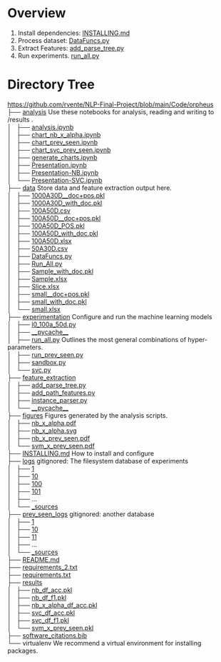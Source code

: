 # Overview


1. Install dependencies: <a href="https://github.com/rvente/NLP-Final-Project/blob/main/Code/orpheus/INSTALLING.md">INSTALLING.md</a>
2. Process dataset: <a href="https://github.com/rvente/NLP-Final-Project/blob/main/Code/orpheus/data/DataFuncs.py">DataFuncs.py</a>
3. Extract Features: <a href="https://github.com/rvente/NLP-Final-Project/blob/main/Code/orpheus/feature_extraction/add_parse_tree.py">add_parse_tree.py</a>
4. Run experiments.  <a href="https://github.com/rvente/NLP-Final-Project/blob/main/Code/orpheus/experimentation/run_all.py">run_all.py</a>

<h1>Directory Tree</h1><p>
<a href="https://github.com/rvente/NLP-Final-Project/blob/main/Code/orpheus">https://github.com/rvente/NLP-Final-Project/blob/main/Code/orpheus</a><br>
├── <a href="https://github.com/rvente/NLP-Final-Project/blob/main/Code/orpheus/analysis/">analysis</a> Use these notebooks for analysis, reading and writing to /results .<br>
│   ├── <a href="https://github.com/rvente/NLP-Final-Project/blob/main/Code/orpheus/analysis/analysis.ipynb">analysis.ipynb</a><br>
│   ├── <a href="https://github.com/rvente/NLP-Final-Project/blob/main/Code/orpheus/analysis/chart_nb_x_alpha.ipynb">chart_nb_x_alpha.ipynb</a><br>
│   ├── <a href="https://github.com/rvente/NLP-Final-Project/blob/main/Code/orpheus/analysis/chart_prev_seen.ipynb">chart_prev_seen.ipynb</a><br>
│   ├── <a href="https://github.com/rvente/NLP-Final-Project/blob/main/Code/orpheus/analysis/chart_svc_prev_seen.ipynb">chart_svc_prev_seen.ipynb</a><br>
│   ├── <a href="https://github.com/rvente/NLP-Final-Project/blob/main/Code/orpheus/analysis/generate_charts.ipynb">generate_charts.ipynb</a><br>
│   ├── <a href="https://github.com/rvente/NLP-Final-Project/blob/main/Code/orpheus/analysis/Presentation.ipynb">Presentation.ipynb</a><br>
│   ├── <a href="https://github.com/rvente/NLP-Final-Project/blob/main/Code/orpheus/analysis/Presentation-NB.ipynb">Presentation-NB.ipynb</a><br>
│   └── <a href="https://github.com/rvente/NLP-Final-Project/blob/main/Code/orpheus/analysis/Presentation-SVC.ipynb">Presentation-SVC.ipynb</a><br>
├── <a href="https://github.com/rvente/NLP-Final-Project/blob/main/Code/orpheus/data/">data</a> Store data and feature extraction output here.<br>
│   ├── <a href="https://github.com/rvente/NLP-Final-Project/blob/main/Code/orpheus/data/1000A30D__doc%2Bpos.pkl">1000A30D__doc+pos.pkl</a><br>
│   ├── <a href="https://github.com/rvente/NLP-Final-Project/blob/main/Code/orpheus/data/1000A30D_with_doc.pkl">1000A30D_with_doc.pkl</a><br>
│   ├── <a href="https://github.com/rvente/NLP-Final-Project/blob/main/Code/orpheus/data/100A50D.csv">100A50D.csv</a><br>
│   ├── <a href="https://github.com/rvente/NLP-Final-Project/blob/main/Code/orpheus/data/100A50D__doc%2Bpos.pkl">100A50D__doc+pos.pkl</a><br>
│   ├── <a href="https://github.com/rvente/NLP-Final-Project/blob/main/Code/orpheus/data/100A50D_POS.pkl">100A50D_POS.pkl</a><br>
│   ├── <a href="https://github.com/rvente/NLP-Final-Project/blob/main/Code/orpheus/data/100A50D_with_doc.pkl">100A50D_with_doc.pkl</a><br>
│   ├── <a href="https://github.com/rvente/NLP-Final-Project/blob/main/Code/orpheus/data/100A50D.xlsx">100A50D.xlsx</a><br>
│   ├── <a href="https://github.com/rvente/NLP-Final-Project/blob/main/Code/orpheus/data/50A30D.csv">50A30D.csv</a><br>
│   ├── <a href="https://github.com/rvente/NLP-Final-Project/blob/main/Code/orpheus/data/DataFuncs.py">DataFuncs.py</a><br>
│   ├── <a href="https://github.com/rvente/NLP-Final-Project/blob/main/Code/orpheus/data/Run_All.py">Run_All.py</a><br>
│   ├── <a href="https://github.com/rvente/NLP-Final-Project/blob/main/Code/orpheus/data/Sample_with_doc.pkl">Sample_with_doc.pkl</a><br>
│   ├── <a href="https://github.com/rvente/NLP-Final-Project/blob/main/Code/orpheus/data/Sample.xlsx">Sample.xlsx</a><br>
│   ├── <a href="https://github.com/rvente/NLP-Final-Project/blob/main/Code/orpheus/data/Slice.xlsx">Slice.xlsx</a><br>
│   ├── <a href="https://github.com/rvente/NLP-Final-Project/blob/main/Code/orpheus/data/small__doc%2Bpos.pkl">small__doc+pos.pkl</a><br>
│   ├── <a href="https://github.com/rvente/NLP-Final-Project/blob/main/Code/orpheus/data/small_with_doc.pkl">small_with_doc.pkl</a><br>
│   └── <a href="https://github.com/rvente/NLP-Final-Project/blob/main/Code/orpheus/data/small.xlsx">small.xlsx</a><br>
├── <a href="https://github.com/rvente/NLP-Final-Project/blob/main/Code/orpheus/experimentation/">experimentation</a> Configure and run the machine learning models <br>
│   ├── <a href="https://github.com/rvente/NLP-Final-Project/blob/main/Code/orpheus/experimentation/l0_100a_50d.py">l0_100a_50d.py</a><br>
│   ├── <a href="https://github.com/rvente/NLP-Final-Project/blob/main/Code/orpheus/experimentation/__pycache__/">__pycache__</a><br>
│   ├── <a href="https://github.com/rvente/NLP-Final-Project/blob/main/Code/orpheus/experimentation/run_all.py">run_all.py</a> Outlines the most general combinations of hyper-parameters. <br>
│   ├── <a href="https://github.com/rvente/NLP-Final-Project/blob/main/Code/orpheus/experimentation/run_prev_seen.py">run_prev_seen.py</a><br>
│   ├── <a href="https://github.com/rvente/NLP-Final-Project/blob/main/Code/orpheus/experimentation/sandbox.py">sandbox.py</a><br>
│   └── <a href="https://github.com/rvente/NLP-Final-Project/blob/main/Code/orpheus/experimentation/svc.py">svc.py</a><br>
├── <a href="https://github.com/rvente/NLP-Final-Project/blob/main/Code/orpheus/feature_extraction/">feature_extraction</a><br>
│   ├── <a href="https://github.com/rvente/NLP-Final-Project/blob/main/Code/orpheus/feature_extraction/add_parse_tree.py">add_parse_tree.py</a><br>
│   ├── <a href="https://github.com/rvente/NLP-Final-Project/blob/main/Code/orpheus/feature_extraction/add_path_features.py">add_path_features.py</a><br>
│   ├── <a href="https://github.com/rvente/NLP-Final-Project/blob/main/Code/orpheus/feature_extraction/instance_parser.py">instance_parser.py</a><br>
│   └── <a href="https://github.com/rvente/NLP-Final-Project/blob/main/Code/orpheus/feature_extraction/__pycache__/">__pycache__</a><br>
├── <a href="https://github.com/rvente/NLP-Final-Project/blob/main/Code/orpheus/figures/">figures</a> Figures generated by the analysis scripts. <br>
│   ├── <a href="https://github.com/rvente/NLP-Final-Project/blob/main/Code/orpheus/figures/nb_x_alpha.pdf">nb_x_alpha.pdf</a><br>
│   ├── <a href="https://github.com/rvente/NLP-Final-Project/blob/main/Code/orpheus/figures/nb_x_alpha.svg">nb_x_alpha.svg</a><br>
│   ├── <a href="https://github.com/rvente/NLP-Final-Project/blob/main/Code/orpheus/figures/nb_x_prev_seen.pdf">nb_x_prev_seen.pdf</a><br>
│   └── <a href="https://github.com/rvente/NLP-Final-Project/blob/main/Code/orpheus/figures/svm_x_prev_seen.pdf">svm_x_prev_seen.pdf</a><br>
├── <a href="https://github.com/rvente/NLP-Final-Project/blob/main/Code/orpheus/INSTALLING.md">INSTALLING.md</a> How to install and configure <br>
├── <a href="https://github.com/rvente/NLP-Final-Project/blob/main/Code/orpheus/logs/">logs</a> gitignored: The filesystem database of experiments<br>
│   ├── <a href="https://github.com/rvente/NLP-Final-Project/blob/main/Code/orpheus/logs/1/">1</a><br>
│   ├── <a href="https://github.com/rvente/NLP-Final-Project/blob/main/Code/orpheus/logs/10/">10</a><br>
│   ├── <a href="https://github.com/rvente/NLP-Final-Project/blob/main/Code/orpheus/logs/100/">100</a><br>
│   ├── <a href="https://github.com/rvente/NLP-Final-Project/blob/main/Code/orpheus/logs/101/">101</a><br>
│   ├── ... <br>
│   └── <a href="https://github.com/rvente/NLP-Final-Project/blob/main/Code/orpheus/logs/_sources/">_sources</a><br>
├── <a href="https://github.com/rvente/NLP-Final-Project/blob/main/Code/orpheus/prev_seen_logs/">prev_seen_logs</a> gitignored: another database<br>
│   ├── <a href="https://github.com/rvente/NLP-Final-Project/blob/main/Code/orpheus/prev_seen_logs/1/">1</a><br>
│   ├── <a href="https://github.com/rvente/NLP-Final-Project/blob/main/Code/orpheus/prev_seen_logs/10/">10</a><br>
│   ├── <a href="https://github.com/rvente/NLP-Final-Project/blob/main/Code/orpheus/prev_seen_logs/11/">11</a><br>
│   ├── ... <br>
│   └── <a href="https://github.com/rvente/NLP-Final-Project/blob/main/Code/orpheus/prev_seen_logs/_sources/">_sources</a><br>
├── <a href="https://github.com/rvente/NLP-Final-Project/blob/main/Code/orpheus/README.md">README.md</a><br>
├── <a href="https://github.com/rvente/NLP-Final-Project/blob/main/Code/orpheus/requirements_2.txt">requirements_2.txt</a><br>
├── <a href="https://github.com/rvente/NLP-Final-Project/blob/main/Code/orpheus/requirements.txt">requirements.txt</a><br>
├── <a href="https://github.com/rvente/NLP-Final-Project/blob/main/Code/orpheus/results/">results</a><br>
│   ├── <a href="https://github.com/rvente/NLP-Final-Project/blob/main/Code/orpheus/results/nb_df_acc.pkl">nb_df_acc.pkl</a><br>
│   ├── <a href="https://github.com/rvente/NLP-Final-Project/blob/main/Code/orpheus/results/nb_df_f1.pkl">nb_df_f1.pkl</a><br>
│   ├── <a href="https://github.com/rvente/NLP-Final-Project/blob/main/Code/orpheus/results/nb_x_alpha_df_acc.pkl">nb_x_alpha_df_acc.pkl</a><br>
│   ├── <a href="https://github.com/rvente/NLP-Final-Project/blob/main/Code/orpheus/results/svc_df_acc.pkl">svc_df_acc.pkl</a><br>
│   ├── <a href="https://github.com/rvente/NLP-Final-Project/blob/main/Code/orpheus/results/svc_df_f1.pkl">svc_df_f1.pkl</a><br>
│   └── <a href="https://github.com/rvente/NLP-Final-Project/blob/main/Code/orpheus/results/svm_x_prev_seen.pkl">svm_x_prev_seen.pkl</a><br>
├── <a href="https://github.com/rvente/NLP-Final-Project/blob/main/Code/orpheus/software_citations.bib">software_citations.bib</a><br>
└── virtualenv  We recommend a virtual environment for installing packages. <br>
<br><br>
</p>
